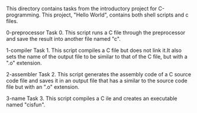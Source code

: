 This directory contains tasks from the introductory project for C-programming.
This project, "Hello World", contains both shell scripts and c files.

0-preprocessor
Task 0.
This script runs a C file through the preprocessor and save the result into another file named "c".

1-compiler
Task 1.
This script compiles a C file but does not link it.It also sets the name of the output file to be similar to that of the C file, but with a ".o" extension.

2-assembler
Task 2.
This script generates the assembly code of a C source code file and saves it in an output file that has a similar to the source code file but with an ".o" extension.

3-name
Task 3.
This script compiles a C ile and creates an executable named "cisfun".
